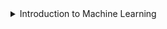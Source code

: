 <details>
<summary>Introduction to Machine Learning</summary>

## Machine Learning
- Implicit Programming vs Explicit Programming
- Use Cases of Machine Learning
- History of Machine Learning

## Artificial Intelligence vs Machine Learning vs Deep Learning
- AI vs ML vs DL

## Why Machine Learning When We Have Deep Learning
- Example: Weather Prediction

## Types of Machine Learning
### Based on Learning Style
#### 1. Supervised Machine Learning
- Definition and Explanation
- Classification and Regression
- Categories of Supervised Machine Learning
- Real-world Use Cases
- Popular Algorithms

#### 2. Unsupervised Machine Learning
- Definition and Explanation
- Clustering and Association
- Categories of Unsupervised Machine Learning
- Real-world Use Cases
- Popular Algorithms

#### 3. Semi-Supervised Learning
- Definition and Explanation
- Real-world Use Cases
- Advantages and Disadvantages

#### 4. Reinforcement Learning
- Definition and Explanation
- Categories of Reinforcement Learning
- Real-world Use Cases
- Advantages and Disadvantages

### Based on How the Model is Trained or Updated
#### 1. Batch Learning (Offline Learning)
#### 2. Online Learning (Incremental Learning)

### Based on How a Machine Learning Algorithm Processes and Uses Data
#### 1. Instance-Based Learning
#### 2. Model-Based Learning

## Machine Learning Challenges
1. Data Collection
2. Insufficient Data/Labelled Data
3. Non-Representative Data
4. Poor Quality Data
5. Irrelevant Features
6. Overfitting
7. Underfitting
8. Software Integration
9. Offline Learning/Deployment
10. Cost Involved

## Machine Learning Development Life Cycle
1. Frame the Problem
2. Gathering Data
3. Data Preprocessing
4. Exploratory Data Analysis (EDA)
5. Feature Engineering & Selection
6. Model Training, Evaluation & Selection
7. Model Deployment
8. Testing
9. Optimize
Example: Predicting Loan Defaults

Sure, here's the content without the arrow down functionality in the headers:

# Introduction to Machine Learning
## Machine Learning
- Implicit Programming vs Explicit Programming
- Use Cases of Machine Learning
- History of Machine Learning

## Artificial Intelligence vs Machine Learning vs Deep Learning
- AI vs ML vs DL

## Why Machine Learning When We Have Deep Learning
- Example: Weather Prediction

## Types of Machine Learning
### Based on Learning Style
#### 1. Supervised Machine Learning
- Definition and Explanation
- Classification and Regression
- Categories of Supervised Machine Learning
- Real-world Use Cases
- Popular Algorithms

#### 2. Unsupervised Machine Learning
- Definition and Explanation
- Clustering and Association
- Categories of Unsupervised Machine Learning
- Real-world Use Cases
- Popular Algorithms

#### 3. Semi-Supervised Learning
- Definition and Explanation
- Real-world Use Cases
- Advantages and Disadvantages

#### 4. Reinforcement Learning
- Definition and Explanation
- Categories of Reinforcement Learning
- Real-world Use Cases
- Advantages and Disadvantages

### Based on How the Model is Trained or Updated
#### 1. Batch Learning (Offline Learning)
#### 2. Online Learning (Incremental Learning)

### Based on How a Machine Learning Algorithm Processes and Uses Data
#### 1. Instance-Based Learning
#### 2. Model-Based Learning

## Machine Learning Challenges
1. Data Collection
2. Insufficient Data/Labelled Data
3. Non-Representative Data
4. Poor Quality Data
5. Irrelevant Features
6. Overfitting
7. Underfitting
8. Software Integration
9. Offline Learning/Deployment
10. Cost Involved

## Machine Learning Development Life Cycle
1. Frame the Problem
2. Gathering Data
3. Data Preprocessing
4. Exploratory Data Analysis (EDA)
5. Feature Engineering & Selection
6. Model Training, Evaluation & Selection
7. Model Deployment
8. Testing
9. Optimize
Example: Predicting Loan Defaults

</details>
